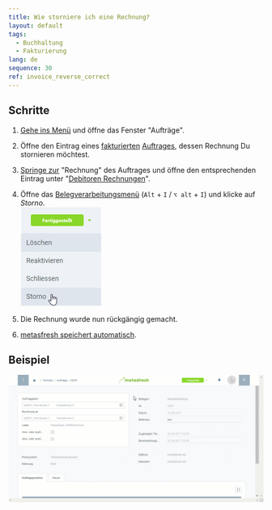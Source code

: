 ```yaml
---
title: Wie storniere ich eine Rechnung?
layout: default
tags:
  - Buchhaltung
  - Fakturierung
lang: de
sequence: 30
ref: invoice_reverse_correct
---
```


## Schritte
1. [Gehe ins Menü](Menu) und öffne das Fenster "Aufträge".
1. Öffne den Eintrag eines [fakturierten](Zu_Auftrag_Rechnung_erstellen) [Auftrages](Auftrag_erfassen), dessen Rechnung Du stornieren möchtest.
1. [Springe zur](SpringezuBelegen) "Rechnung" des Auftrages und öffne den entsprechenden Eintrag unter "[Debitoren Rechnungen](Menu)".
1. Öffne das [Belegverarbeitungsmenü](AktionStarten) (`Alt` + `I` / `⌥ alt` + `I`) und klicke auf *Storno*.<br>
![](assets/Belegstatus_Storno.png)

1. Die Rechnung wurde nun rückgängig gemacht.
1. [metasfresh speichert automatisch](Speicheranzeige).

## Beispiel
![](assets/Rechnung_stornieren.gif)
